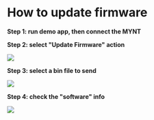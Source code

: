 
# How to update firmware

**Step 1: run demo app, then connect the MYNT**

**Step 2: select "Update Firmware" action**

![](https://raw.githubusercontent.com/slightech/MYNT-SDK-Android/master/static/update_firmware_select_action.png)

**Step 3: select a bin file to send**

![](https://raw.githubusercontent.com/slightech/MYNT-SDK-Android/master/static/update_firmware_select_bin.png)

**Step 4: check the "software" info**

![](https://raw.githubusercontent.com/slightech/MYNT-SDK-Android/master/static/update_firmware_check_software.png)
